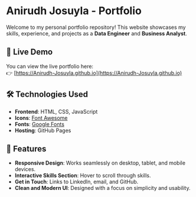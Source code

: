 # Anirudh Josuyla - Portfolio

Welcome to my personal portfolio repository! This website showcases my skills, experience, and projects as a **Data Engineer** and **Business Analyst**.

## 🚀 Live Demo
You can view the live portfolio here:  
👉 [https://Anirudh-Josuyla.github.io](https://Anirudh-Josuyla.github.io)

## 🛠️ Technologies Used
- **Frontend**: HTML, CSS, JavaScript
- **Icons**: [Font Awesome](https://fontawesome.com/)
- **Fonts**: [Google Fonts](https://fonts.google.com/)
- **Hosting**: GitHub Pages




## 🎯 Features
- **Responsive Design**: Works seamlessly on desktop, tablet, and mobile devices.
- **Interactive Skills Section**: Hover to scroll through skills.
- **Get in Touch**: Links to LinkedIn, email, and GitHub.
- **Clean and Modern UI**: Designed with a focus on simplicity and usability.

